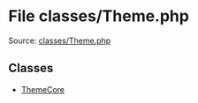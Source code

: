 File classes/Theme.php
=========

Source: [classes/Theme.php](https://github.com/PrestaShop/PrestaShop/blob/1.6.1.2/classes/Theme.php)


Classes
-------

* [ThemeCore](class.ThemeCore.md)

